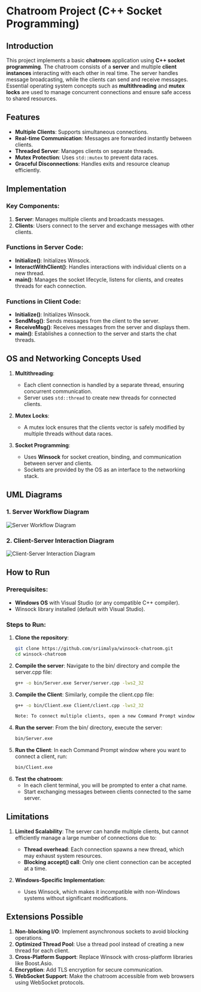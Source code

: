 # Chatroom Project (C++ Socket Programming)

## Introduction
This project implements a basic **chatroom** application using **C++ socket programming**. The chatroom consists of a **server** and multiple **client instances** interacting with each other in real time. The server handles message broadcasting, while the clients can send and receive messages. Essential operating system concepts such as **multithreading** and **mutex locks** are used to manage concurrent connections and ensure safe access to shared resources.

## Features
- **Multiple Clients**: Supports simultaneous connections.
- **Real-time Communication**: Messages are forwarded instantly between clients.
- **Threaded Server**: Manages clients on separate threads.
- **Mutex Protection**: Uses `std::mutex` to prevent data races.
- **Graceful Disconnections**: Handles exits and resource cleanup efficiently.

## Implementation
### Key Components:
1. **Server**: Manages multiple clients and broadcasts messages.
2. **Clients**: Users connect to the server and exchange messages with other clients.

### Functions in Server Code:
- **Initialize()**: Initializes Winsock.
- **InteractWithClient()**: Handles interactions with individual clients on a new thread.
- **main()**: Manages the socket lifecycle, listens for clients, and creates threads for each connection.

### Functions in Client Code:
- **Initialize()**: Initializes Winsock.
- **SendMsg()**: Sends messages from the client to the server.
- **ReceiveMsg()**: Receives messages from the server and displays them.
- **main()**: Establishes a connection to the server and starts the chat threads.

## OS and Networking Concepts Used
1. **Multithreading**:  
   - Each client connection is handled by a separate thread, ensuring concurrent communication.  
   - Server uses `std::thread` to create new threads for connected clients.

2. **Mutex Locks**:  
   - A mutex lock ensures that the clients vector is safely modified by multiple threads without data races.

3. **Socket Programming**:  
   - Uses **Winsock** for socket creation, binding, and communication between server and clients.
   - Sockets are provided by the OS as an interface to the networking stack.

## UML Diagrams

### 1. Server Workflow Diagram
![Server Workflow Diagram](./ChatroomUML.png)

### 2. Client-Server Interaction Diagram
![Client-Server Interaction Diagram](./ChatAppUML.png)
   

## How to Run
### Prerequisites:
- **Windows OS** with Visual Studio (or any compatible C++ compiler).
- Winsock library installed (default with Visual Studio).

### Steps to Run:

1. **Clone the repository**:
   ```bash
   git clone https://github.com/sriimalya/winsock-chatroom.git
   cd winsock-chatroom
2. **Compile the server**: Navigate to the bin/ directory and compile the server.cpp file:
   ```bash
   g++ -o bin/Server.exe Server/server.cpp -lws2_32

3. **Compile the Client**: Similarly, compile the client.cpp file:
   ```bash
   g++ -o bin/Client.exe Client/client.cpp -lws2_32
   
   Note: To connect multiple clients, open a new Command Prompt window for each client you want to connect to the server.
   
4. **Run the server**: From the bin/ directory, execute the server:
   ```bash
   bin/Server.exe
   
5. **Run the Client**: In each Command Prompt window where you want to connect a client, run:
   ```bash
   bin/Client.exe
   
6. **Test the chatroom**:
   - In each client terminal, you will be prompted to enter a chat name.
   - Start exchanging messages between clients connected to the same server.
   

## Limitations

1. **Limited Scalability**: The server can handle multiple clients, but cannot efficiently manage a large number of connections due to:
   - **Thread overhead**: Each connection spawns a new thread, which may exhaust system resources.
   - **Blocking accept() call**: Only one client connection can be accepted at a time.

2. **Windows-Specific Implementation**:
   - Uses Winsock, which makes it incompatible with non-Windows systems without significant modifications.

## Extensions Possible
1. **Non-blocking I/O**: Implement asynchronous sockets to avoid blocking operations.
2. **Optimized Thread Pool**: Use a thread pool instead of creating a new thread for each client.
3. **Cross-Platform Support**: Replace Winsock with cross-platform libraries like Boost.Asio.
4. **Encryption**: Add TLS encryption for secure communication.
5. **WebSocket Support**: Make the chatroom accessible from web browsers using WebSocket protocols.






